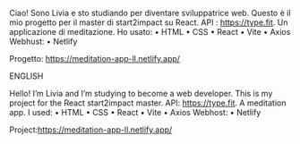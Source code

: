 Ciao! Sono Livia e sto studiando per diventare sviluppatrice web. Questo è il mio progetto per il master di start2impact su React. API : https://type.fit.
 Un applicazione di meditazione.
Ho usato: 
•	HTML
•	CSS
•	React
•	Vite
•	Axios
Webhust:
•	Netlify

Progetto: https://meditation-app-ll.netlify.app/


ENGLISH

Hello! I’m Livia and I’m studying to become a web developer.
This is my project for the React start2impact master. API: https://type.fit.
A meditation app.
I used:
•	HTML 
•	CSS
•	React
•	Vite
•	Axios
Webhost:
•	Netlify

Project:https://meditation-app-ll.netlify.app/
